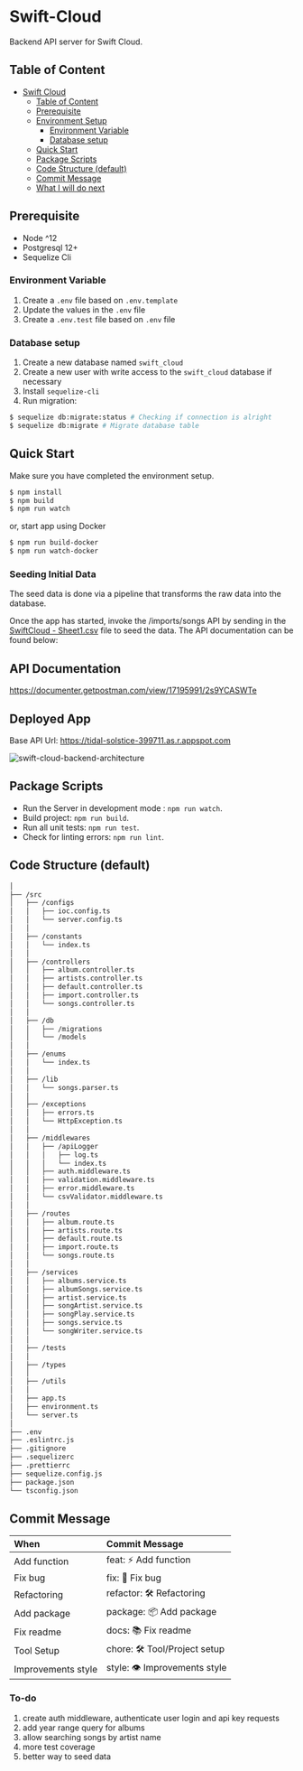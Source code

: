 # Swift-Cloud

Backend API server for Swift Cloud.

## Table of Content

- [Swift Cloud](#swift-cloud)
  - [Table of Content](#table-of-content)
  - [Prerequisite](#prerequisite)
  - [Environment Setup](#environment-setup)
    - [Environment Variable](#environment-variable)
    - [Database setup](#database-setup)
  - [Quick Start](#quick-start)
  - [Package Scripts](#package-scripts)
  - [Code Structure (default)](#code-structure-default)
  - [Commit Message](#commit-message)
  - [What I will do next](#to-do)

## Prerequisite

- Node ^12
- Postgresql 12+
- Sequelize Cli

### Environment Variable

1. Create a `.env` file based on `.env.template`
2. Update the values in the `.env` file
3. Create a `.env.test` file based on `.env` file

### Database setup

1. Create a new database named `swift_cloud`
2. Create a new user with write access to the `swift_cloud` database if necessary
3. Install `sequelize-cli`
4. Run migration:

```sh
$ sequelize db:migrate:status # Checking if connection is alright
$ sequelize db:migrate # Migrate database table
```

## Quick Start

Make sure you have completed the environment setup.

```sh
$ npm install
$ npm build
$ npm run watch
```

or, start app using Docker

```sh
$ npm run build-docker
$ npm run watch-docker
```

### Seeding Initial Data

The seed data is done via a pipeline that transforms the raw data into the database.

Once the app has started, invoke the /imports/songs API by sending in the [SwiftCloud - Sheet1.csv](https://github.com/liam9408/swift-cloud/blob/dev/SwiftCloud%20-%20Sheet1.csv) file to seed the data. The API documentation can be found below:

## API Documentation

https://documenter.getpostman.com/view/17195991/2s9YCASWTe

## Deployed App

Base API Url:
https://tidal-solstice-399711.as.r.appspot.com

![swift-cloud-backend-architecture](https://lh3.googleusercontent.com/pw/AIL4fc98pPc-i5RX93ShHxyl9p777omR1P-QHdboOF0pWCQnzYjP6ho9aunS_Noal1eiRbeiemBV7ZB9MYGlhZoxZjEAUXV2VmT6BQfNOev49TXY24VS94vF6opgBY_V5VE44xIHnAEwfFL7u6bMLlATjS4Tm5hB-pFvcWb1V7RkOXUDvdtE86SaLYyGUM3ZXuK2bQf2n5uEb62N5UjljUJcY53_WXDKcvXMXiQPJINnsPYJoqYy6SO6TcXm6wjYUcdCqGfa0nJ1FgaLMMrx_o8qD38_aJTw8Av6ac43v4wW5Js8hadaQsUOob2vfeI5ZJ_TUs3slzuZIiuiFWm0olKXwQ1vXn9kE9EDxhGm51a0LYrraySF8nxk2g77Us0mrS6q8TmfP3JVYSap277t-zO7t1tpESsthslz7wGdrBiQXzcvMwzVKCpxd_7JAfMCN4SI-zKpSKuXziiMlHPkk4IRcScd7fEXgDzwMxgeAk4hz8cNYQskIrnjLa_qZVssZh8_73PC6_QlW4KRsu5dOXBAZCUcw0HSl1z0CO_kv5bpr-axBWv9NKImdr0mKtdmDy63LczIS64BSV4A_IdLcqUD3cEJ9RWx7MFo4eQCQWg3uLcIWEOwqfaGwBqshYejbv97hOJYAkpz9JsBWYJjYmdUi-83awEwa_IKTdQ-abdwhH6QvF83eDQ8etpgcb_2_hWc66F7XKeOUIaN3rxc6_rtFLnKy6FkredFmlc4_T9gwNADhTJI05Aejg7mlvU8d-0-cpezm70xSHzZ9_bTkrNtWDUfrks64tEdWFIcfalUIoNTldFgxk31j3Ck4v__bR_8xFhnpF5pVPVlbog-Z269pDRo84sOZoTwj3GkU_1Gm0xxVvSHvaHt_gzQn9FtFTYcaNG6AXwp6vYPYi1Kj0s-ww95AJeU0b3p9SiagtLeEYNvRV78qA_4Lsqwe98iJz1YGRLqgbNJoTkKulX-ayyr_xLw5R5nyLNO=w878-h435-s-no?authuser=0)

## Package Scripts

- Run the Server in development mode : `npm run watch`.
- Build project: `npm run build`.
- Run all unit tests: `npm run test`.
- Check for linting errors: `npm run lint`.

## Code Structure (default)

```bash
│
├── /src
│   ├── /configs
│   │   ├── ioc.config.ts
│   │   └── server.config.ts
│   │
│   ├── /constants
│   │   └── index.ts
│   │
│   ├── /controllers
│   │   ├── album.controller.ts
│   │   ├── artists.controller.ts
│   │   ├── default.controller.ts
│   │   ├── import.controller.ts
│   │   └── songs.controller.ts
│   │
│   ├── /db
│   │   ├── /migrations
│   │   └── /models
│   │
│   ├── /enums
│   │   └── index.ts
│   │
│   ├── /lib
│   │   └── songs.parser.ts
│   │
│   ├── /exceptions
│   │   ├── errors.ts
│   │   └── HttpException.ts
│   │
│   ├── /middlewares
│   │   ├── /apiLogger
│   │   │   ├── log.ts
│   │   │   └── index.ts
│   │   ├── auth.middleware.ts
│   │   ├── validation.middleware.ts
│   │   ├── error.middleware.ts
│   │   └── csvValidator.middleware.ts
│   │
│   ├── /routes
│   │   ├── album.route.ts
│   │   ├── artists.route.ts
│   │   ├── default.route.ts
│   │   ├── import.route.ts
│   │   └── songs.route.ts
│   │
│   ├── /services
│   │   ├── albums.service.ts
│   │   ├── albumSongs.service.ts
│   │   ├── artist.service.ts
│   │   ├── songArtist.service.ts
│   │   ├── songPlay.service.ts
│   │   ├── songs.service.ts
│   │   └── songWriter.service.ts
│   │
│   ├── /tests
│   │
│   ├── /types
│   │
│   ├── /utils
│   │
│   ├── app.ts
│   ├── environment.ts
│   └── server.ts
│
├── .env
├── .eslintrc.js
├── .gitignore
├── .sequelizerc
├── .prettierrc
├── sequelize.config.js
├── package.json
└── tsconfig.json
```

## Commit Message

| When               | Commit Message               |
| :----------------- | :--------------------------- |
| Add function       | feat: ⚡️ Add function       |
| Fix bug            | fix: 🐞 Fix bug              |
| Refactoring        | refactor: 🛠 Refactoring     |
| Add package        | package: 📦 Add package      |
| Fix readme         | docs: 📚 Fix readme          |
| Tool Setup         | chore: 🛠 Tool/Project setup |
| Improvements style | style: 👁 Improvements style |

### To-do

1. create auth middleware, authenticate user login and api key requests
2. add year range query for albums
3. allow searching songs by artist name
4. more test coverage
5. better way to seed data
